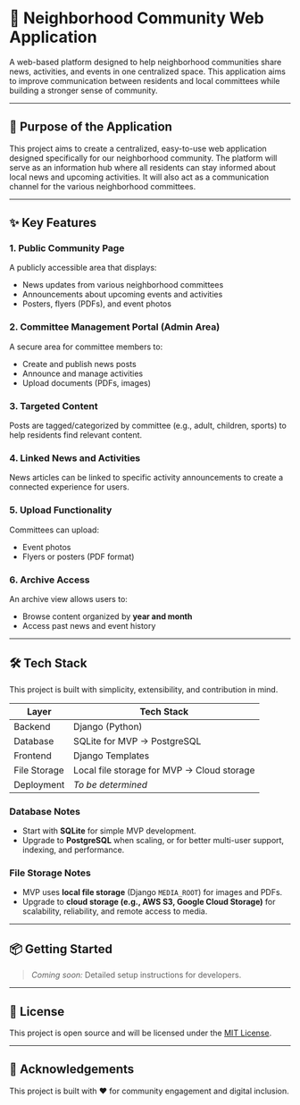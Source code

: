 # 🏡 Neighborhood Community Web Application

A web-based platform designed to help neighborhood communities share news, activities, and events in one centralized space. This application aims to improve communication between residents and local committees while building a stronger sense of community.

---

## 📌 Purpose of the Application

This project aims to create a centralized, easy-to-use web application designed specifically for our neighborhood community. The platform will serve as an information hub where all residents can stay informed about local news and upcoming activities. It will also act as a communication channel for the various neighborhood committees.

---

## ✨ Key Features

### 1. Public Community Page
A publicly accessible area that displays:
- News updates from various neighborhood committees
- Announcements about upcoming events and activities
- Posters, flyers (PDFs), and event photos

### 2. Committee Management Portal (Admin Area)
A secure area for committee members to:
- Create and publish news posts
- Announce and manage activities
- Upload documents (PDFs, images)

### 3. Targeted Content
Posts are tagged/categorized by committee (e.g., adult, children, sports) to help residents find relevant content.

### 4. Linked News and Activities
News articles can be linked to specific activity announcements to create a connected experience for users.

### 5. Upload Functionality
Committees can upload:
- Event photos
- Flyers or posters (PDF format)

### 6. Archive Access
An archive view allows users to:
- Browse content organized by **year and month**
- Access past news and event history

---

## 🛠️ Tech Stack

This project is built with simplicity, extensibility, and contribution in mind.

| Layer        | Tech Stack                                 |
|--------------|--------------------------------------------|
| Backend      | Django (Python)                            |
| Database     | SQLite for MVP → PostgreSQL                |
| Frontend     | Django Templates                           |
| File Storage | Local file storage for MVP → Cloud storage |
| Deployment   | _To be determined_                         |

### Database Notes
- Start with **SQLite** for simple MVP development.
- Upgrade to **PostgreSQL** when scaling, or for better multi-user support, indexing, and performance.

### File Storage Notes
- MVP uses **local file storage** (Django `MEDIA_ROOT`) for images and PDFs.
- Upgrade to **cloud storage (e.g., AWS S3, Google Cloud Storage)** for scalability, reliability, and remote access to media.

---

## 📦 Getting Started

> *Coming soon:* Detailed setup instructions for developers.

---

## 📄 License

This project is open source and will be licensed under the [MIT License](https://opensource.org/licenses/MIT).

---

## 🤝 Acknowledgements

This project is built with ❤️ for community engagement and digital inclusion.